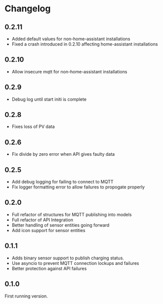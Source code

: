 # Changelog

## 0.2.11

- Added default values for non-home-assistant installations
- Fixed a crash introduced in 0.2.10 affecting home-assistant installations

## 0.2.10

- Allow insecure mqtt for non-home-assistant installations

## 0.2.9 

- Debug log until start initi is complete

## 0.2.8

- Fixes loss of PV data

## 0.2.6

- Fix divide by zero error when API gives faulty data

## 0.2.5

- Add debug logging for failing to connect to MQTT
- Fix logger formatting error to allow failures to propogate properly

## 0.2.0

- Full refactor of structures for MQTT publishing into models
- Full refactor of API Integration
- Better handling of sensor entities going forward
- Add icon support for sensor entities

## 0.1.1

- Adds binary sensor support to publish charging status.
- Use asyncio to prevent MQTT connection lockups and failures
- Better protection against API failures

## 0.1.0

First running version.
